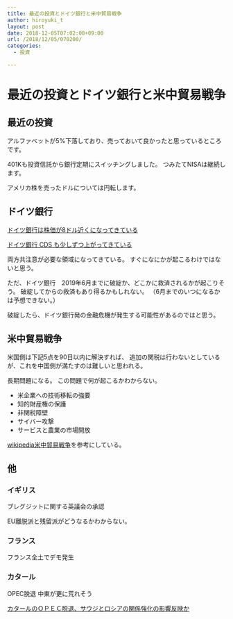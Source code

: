 ```yaml
---
title: 最近の投資とドイツ銀行と米中貿易戦争
author: hiroyuki_t
layout: post
date: 2018-12-05T07:02:00+09:00
url: /2018/12/05/070200/
categories:
  - 投資

---
```


# 最近の投資とドイツ銀行と米中貿易戦争

## 最近の投資

アルファベットが5%下落しており、売っておいて良かったと思っているところです。

401Kも投資信託から銀行定期にスイッチングしました。
つみたてNISAは継続します。

アメリカ株を売ったドルについては円転します。


## ドイツ銀行
[ドイツ銀行は株価が8ドル近くになってきている](https://www.bloomberg.co.jp/quote/DBK:GR)

[ドイツ銀行 CDS も少しずつ上がってきている](https://www.boursorama.com/cours/cds/3xDB/)

両方共注意が必要な領域になってきている。
すぐになにかが起こるわけではないと思う。

ただ、ドイツ銀行　2019年6月までに破綻か、どこかに救済されるかが起こりそう。
破綻してからの救済もあり得るかもしれない。
（6月までのいつになるかは予想できない。）

破綻したら、ドイツ銀行発の金融危機が発生する可能性があるのではと思う。

## 米中貿易戦争

米国側は下記5点を90日以内に解決すれば、
追加の関税は行わないとしているが、これを中国側が満たすのは難しいと思われる。

長期問題になる。
この問題で何が起こるかわからない。

- 米企業への技術移転の強要
- 知的財産権の保護
- 非関税障壁
- サイバー攻撃
- サービスと農業の市場開放

[wikipedia米中貿易戦争](ja.wikipedia.org/wiki/米中貿易戦争_(2018年))を参考にしている。


## 他
### イギリス
ブレグジットに関する英議会の承認

EU離脱派と残留派がどうなるかわからない。

### フランス
フランス全土でデモ発生

### カタール
OPEC脱退
中東が更に荒れそう

[カタールのＯＰＥＣ脱退、サウジとロシアの関係強化の影響反映か](https://www.bloomberg.co.jp/news/articles/2018-12-04/PJ6QED6S972801)







